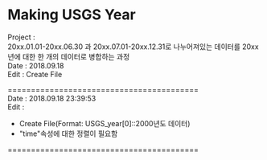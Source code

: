 # Making USGS Year  
Project :  
20xx.01.01-20xx.06.30 과 20xx.07.01-20xx.12.31로 나누어져있는 데이터를 
20xx년에 대한 한 개의 데이터로 병합하는 과정  
Date : 2018.09.18  
Edit : Create File  

=========================================  
Date : 2018.09.18 23:39:53  
Edit : 
- Create File(Format: USGS_year[0]::2000년도 데이터)  
- "time"속성에 대한 정렬이 필요함  

=========================================  
